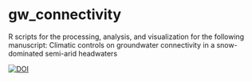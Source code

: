 # gw_connectivity


R scripts for the processing, analysis, and visualization for the following manuscript: Climatic controls on groundwater connectivity in a snow-dominated semi-arid headwaters


<a href="https://doi.org/10.5281/zenodo.16620679"><img src="https://zenodo.org/badge/1011471913.svg" alt="DOI"></a>

